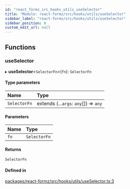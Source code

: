 ```yaml
---
id: "react_formz_src_hooks_utils_useSelector"
title: "Module: react-formz/src/hooks/utils/useSelector"
sidebar_label: "react-formz/src/hooks/utils/useSelector"
sidebar_position: 0
custom_edit_url: null
---
```


## Functions

### useSelector

▸ **useSelector**<`SelectorFn`\>(`fn`): `SelectorFn`

#### Type parameters

| Name | Type |
| :------ | :------ |
| `SelectorFn` | extends (...`args`: `any`[]) => `any` |

#### Parameters

| Name | Type |
| :------ | :------ |
| `fn` | `SelectorFn` |

#### Returns

`SelectorFn`

#### Defined in

[packages/react-formz/src/hooks/utils/useSelector.ts:3](https://github.com/ZerryStack/react-formz/blob/main/packages/react-formz/src/hooks/utils/useSelector.ts#L3)
